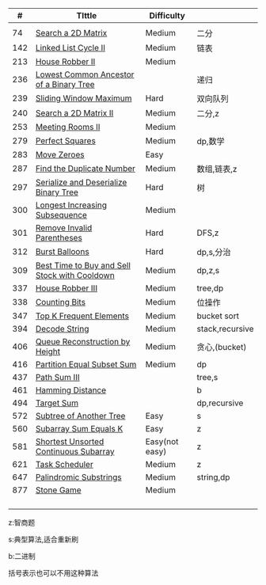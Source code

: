 | #    | TIttle                                                       | Difficulty     |                |
| ---- | ------------------------------------------------------------ | -------------- | -------------- |
|      |                                                              |                |                |
| 74   | [Search a 2D Matrix](./74.md)                                | Medium         | 二分            |
| 142  | [Linked List Cycle II](./142.md)                             | Medium         | 链表            |
| 213  | [House Robber II](./213.md)                                  | Medium         |                |
| 236  | [Lowest Common Ancestor of a Binary Tree](./236.md)          |                | 递归            |
| 239  | [Sliding Window Maximum](./239.md)                           | Hard           | 双向队列         |
| 240  | [Search a 2D Matrix II](./240.md)                            | Medium         | 二分,z          |
| 253  | [Meeting Rooms II](./253.md)                                 | Medium         |                |
| 279  | [Perfect Squares](./279.md)                                  | Medium         | dp,数学         |
| 283  | [Move Zeroes](./283.md)                                      | Easy           |                |
| 287  | [Find the Duplicate Number](./287.md)                        | Medium         | 数组,链表,z     |
| 297  | [Serialize and Deserialize Binary Tree](./297.md)            | Hard           | 树             |
| 300  | [Longest Increasing Subsequence](./300.md)                   | Medium         |                |
| 301  | [Remove Invalid Parentheses](./301.md)                       | Hard           | DFS,z          |
| 312  | [Burst Balloons](./312.md)                                   | Hard           | dp,s,分治       |
| 309  | [Best Time to Buy and Sell Stock with Cooldown](./309.md)    | Medium         | dp,z,s         |
| 337  | [House Robber III](./337.md)                                 | Medium         | tree,dp        |
| 338  | [Counting Bits](./338.md)                                    | Medium         | 位操作          |
| 347  | [Top K Frequent Elements](./347.md)                          | Medium         | bucket sort    |
| 394  | [Decode String](./394.md)                                    | Medium         | stack,recursive |
| 406  | [Queue Reconstruction by Height](./406.md)                   | Medium         | 贪心,(bucket)   |
| 416  | [Partition Equal Subset Sum](./416.md)                       | Medium         | dp             |
| 437  | [Path Sum III](./437.md)                                     |                | tree,s         |
| 461  | [Hamming Distance](./461.md)                                 |                | b              |
| 494  | [Target Sum](./494.md)                                       |                | dp,recursive   |
| 572  | [Subtree of Another Tree](./572.md)                          | Easy           | s              |
| 560  | [Subarray Sum Equals K](./560.md)                            | Easy           | z              |
| 581  | [Shortest Unsorted Continuous Subarray](./581.md)            | Easy(not easy) | z              |
| 621  | [Task Scheduler](./621.md)                                   | Medium         | z              |
| 647  | [Palindromic Substrings](./647.md)                           | Medium         | string,dp      |
| 877  | [Stone Game](./877)                                          | Medium         |                |
|      |                                                              |                |                |
|      |                                                              |                |                |
|      |                                                              |                |                |
|      |                                                              |                |                |

z:智商题

s:典型算法,适合重新刷

b:二进制

括号表示也可以不用这种算法
